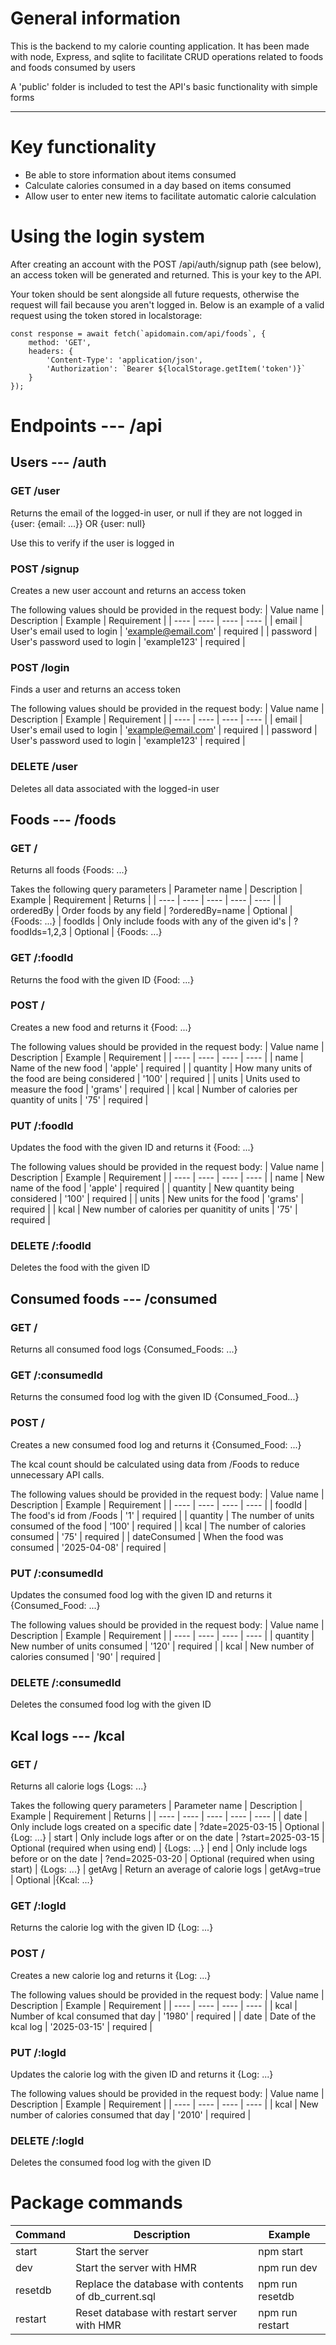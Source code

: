 # General information
This is the backend to my calorie counting application. It has been made with node, Express, and sqlite to facilitate CRUD operations related to foods and foods consumed by users

A 'public' folder is included to test the API's basic functionality with simple forms

---
# Key functionality
+ Be able to store information about items consumed
+ Calculate calories consumed in a day based on items consumed
+ Allow user to enter new items to facilitate automatic calorie calculation

# Using the login system
After creating an account with the POST /api/auth/signup path (see below), an access token will be generated and returned. This is your key to the API.

Your token should be sent alongside all future requests, otherwise the request will fail because you aren't logged in. Below is an example of a valid request using the token stored in localstorage:

~~~
const response = await fetch(`apidomain.com/api/foods`, {
    method: 'GET',
    headers: {
        'Content-Type': 'application/json',
        'Authorization': `Bearer ${localStorage.getItem('token')}`
    }
});
~~~

# Endpoints --- /api
## Users --- /auth
### GET /user
Returns the email of the logged-in user, or null if they are not logged in {user: {email: ...}} OR {user: null}

Use this to verify if the user is logged in

### POST /signup
Creates a new user account and returns an access token

The following values should be provided in the request body:
| Value name | Description | Example | Requirement |
| ---- | ---- | ---- | ---- |
| email | User's email used to login | 'example@email.com' | required |
| password | User's password used to login | 'example123' | required |

### POST /login
Finds a user and returns an access token

The following values should be provided in the request body:
| Value name | Description | Example | Requirement |
| ---- | ---- | ---- | ---- |
| email | User's email used to login | 'example@email.com' | required |
| password | User's password used to login | 'example123' | required |

### DELETE /user
Deletes all data associated with the logged-in user

## Foods --- /foods
### GET /

Returns all foods {Foods: ...}

Takes the following query parameters
| Parameter name | Description | Example | Requirement | Returns |
| ---- | ---- | ---- | ---- | ---- |
| orderedBy | Order foods by any field | ?orderedBy=name | Optional | {Foods: ...}
| foodIds | Only include foods with any of the given id's | ?foodIds=1,2,3 | Optional | {Foods: ...}

### GET /:foodId
    
Returns the food with the given ID {Food: ...}

### POST / 

Creates a new food and returns it {Food: ...}

The following values should be provided in the request body:
| Value name | Description | Example | Requirement |
| ---- | ---- | ---- | ---- |
| name | Name of the new food | 'apple' | required |
| quantity | How many units of the food are being considered | '100' | required |
| units | Units used to measure the food | 'grams' | required |
| kcal | Number of calories per quantity of units | '75' | required |

### PUT /:foodId
Updates the food with the given ID and returns it {Food: ...}

The following values should be provided in the request body:
| Value name | Description | Example | Requirement |
| ---- | ---- | ---- | ---- |
| name | New name of the food | 'apple' | required |
| quantity | New quantity being considered | '100' | required |
| units | New units for the food | 'grams' | required |
| kcal | New number of calories per quanitity of units | '75' | required |

### DELETE /:foodId
Deletes the food with the given ID


## Consumed foods --- /consumed
### GET /
Returns all consumed food logs {Consumed_Foods: ...}

### GET /:consumedId
Returns the consumed food log with the given ID {Consumed_Food...}

### POST /
Creates a new consumed food log and returns it {Consumed_Food: ...}

The kcal count should be calculated using data from /Foods to reduce unnecessary API calls.

The following values should be provided in the request body:
| Value name | Description | Example | Requirement |
| ---- | ---- | ---- | ---- |
| foodId | The food's id from /Foods |  '1' | required |
| quantity | The number of units consumed of the food | '100' | required |
| kcal | The number of calories consumed | '75' | required |
| dateConsumed | When the food was consumed | '2025-04-08' | required |

### PUT /:consumedId
Updates the consumed food log with the given ID and returns it {Consumed_Food: ...}

The following values should be provided in the request body:
| Value name | Description | Example | Requirement |
| ---- | ---- | ---- | ---- |
| quantity | New number of units consumed | '120' | required |
| kcal | New number of calories consumed | '90' | required |

### DELETE /:consumedId
Deletes the consumed food log with the given ID

## Kcal logs --- /kcal
### GET /
Returns all calorie logs {Logs: ...}

Takes the following query parameters
| Parameter name | Description | Example | Requirement | Returns |
| ---- | ---- | ---- | ---- | ---- |
| date | Only include logs created on a specific date | ?date=2025-03-15 | Optional | {Log: ...}
| start | Only include logs after or on the date | ?start=2025-03-15 | Optional (required when using end) | {Logs: ...}
| end | Only include logs before or on the date | ?end=2025-03-20 | Optional (required when using start) | {Logs: ...}
| getAvg | Return an average of calorie logs | getAvg=true | Optional |{Kcal: ...}

### GET /:logId
Returns the calorie log with the given ID {Log: ...}

### POST /
Creates a new calorie log and returns it {Log: ...}

The following values should be provided in the request body:
| Value name | Description | Example | Requirement |
| ---- | ---- | ---- | ---- |
| kcal | Number of kcal consumed that day | '1980' | required |
| date | Date of the kcal log | '2025-03-15' | required |

### PUT /:logId
Updates the calorie log with the given ID and returns it {Log: ...}

The following values should be provided in the request body:
| Value name | Description | Example | Requirement |
| ---- | ---- | ---- | ---- |
| kcal | New number of calories consumed that day | '2010' | required |

### DELETE /:logId
Deletes the consumed food log with the given ID

# Package commands
| Command | Description | Example |
| ---- | ---- | ---- |
| start | Start the server | npm start |
| dev | Start the server with HMR | npm run dev |
| resetdb | Replace the database with contents of db_current.sql | npm run resetdb |
| restart | Reset database with restart server with HMR | npm run restart |